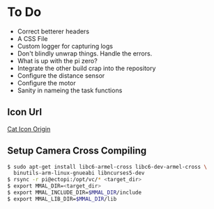 # To Do
  * Correct betterer headers
  * A CSS File
  * Custom logger for capturing logs
  * Don't blindly unwrap things. Handle the errors.
  * What is up with the pi zero?
  * Integrate the other build crap into the repository
  * Configure the distance sensor
  * Configure the motor
  * Sanity in nameing the task functions


  ## Icon Url 
  [Cat Icon Origin](https://www.iconfinder.com/icons/3204662/animal_cat_domestic_pet_wild_icon)

  ## Setup Camera Cross Compiling

  ```sh
  $ sudo apt-get install libc6-armel-cross libc6-dev-armel-cross \
    binutils-arm-linux-gnueabi libncurses5-dev  
  $ rsync -r pi@ectopi:/opt/vc/* <target_dir>
  $ export MMAL_DIR=<target_dir>
  $ export MMAL_INCLUDE_DIR=$MMAL_DIR/include
  $ export MMAL_LIB_DIR=$MMAL_DIR/lib
  ```
